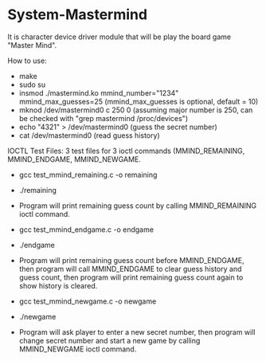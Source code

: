 # System-Mastermind
It is character device driver module that will be play the board game "Master Mind".

How to use:
- make
- sudo su
- insmod ./mastermind.ko mmind_number="1234" mmind_max_guesses=25 (mmind_max_guesses is optional, default = 10)
- mknod /dev/mastermind0 c 250 0 (assuming major number is 250, can be checked with "grep mastermind /proc/devices")
- echo "4321" > /dev/mastermind0  (guess the secret number)
- cat /dev/mastermind0            (read guess history)

IOCTL Test Files:
3 test files for 3 ioctl commands (MMIND_REMAINING, MMIND_ENDGAME, MMIND_NEWGAME.

- gcc test_mmind_remaining.c -o remaining
- ./remaining
- Program will print remaining guess count by calling MMIND_REMAINING ioctl command.

- gcc test_mmind_endgame.c -o endgame
- ./endgame
- Program will print remaining guess count before MMIND_ENDGAME,
then program will call MMIND_ENDGAME to clear guess history and guess count,
then program will print remaining guess count again to show history is cleared.

- gcc test_mmind_newgame.c -o newgame
- ./newgame
- Program will ask player to enter a new secret number,
then program will change secret number and start a new game by calling MMIND_NEWGAME ioctl command.
